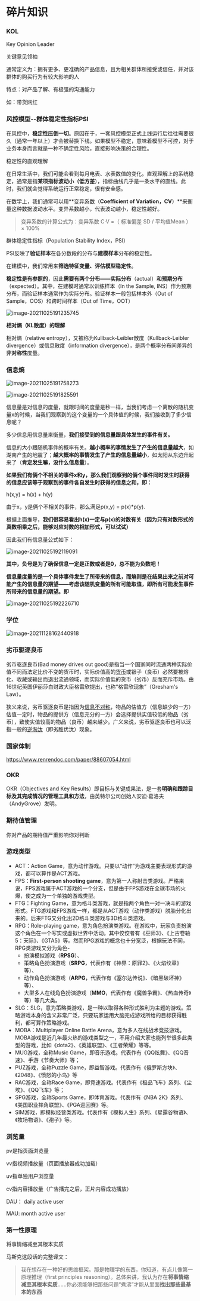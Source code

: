 # 碎片知识

### KOL

Key Opinion Leader

关键意见领袖

通常定义为：拥有更多、更准确的产品信息，且为相关群体所接受或信任，并对该群体的购买行为有较大影响的人

特点：对产品了解、有极强的沟通能力

如：带货网红

### 风控模型--群体稳定性指标PSI

在风控中，**稳定性压倒一切**。原因在于，一套风控模型正式上线运行后往往需要很久（通常一年以上）才会被替换下线。如果模型不稳定，意味着模型不可控，对于业务本身而言就是一种不确定性风险，直接影响决策的合理性。



稳定性的直观理解

在日常生活中，我们可能会看到每月电表、水表数值的变化。直观理解上的系统稳定，通常是指**某项指标波动小（低方差**），指标曲线几乎是一条水平的直线。此时，我们就会觉得系统运行正常稳定，很有安全感。

在数学上，我们通常可以用**变异系数（**Coefficient of Variation，CV**）**来衡量这种数据波动水平。变异系数越小，代表波动越小，稳定性越好。

> 变异系数的计算公式为：变异系数 C·V =（ 标准偏差 SD / 平均值Mean ）× 100%



群体稳定性指标（Population Stability Index，PSI）

PSI反映了**验证样本**在各分数段的分布与**建模样本**分布的稳定性。

在建模中，我们常用来**筛选特征变量、评估模型稳定性**。



**稳定性是有参照的**，因此**需要有两个分布——实际分布**（actual）**和预期分布**（expected）。其中，在建模时通常以训练样本（In the Sample, INS）作为预期分布，而验证样本通常作为实际分布。验证样本一般包括样本外（Out of Sample，OOS）和跨时间样本（Out of Time，OOT）

![image-20211025191235745](_images/碎片知识.assets/image-20211025191235745.png)



**相对熵（KL散度）的理解**

相对熵（relative entropy），又被称为Kullback-Leibler散度（Kullback-Leibler divergence）或信息散度（information divergence），是两个概率分布间差异的**非对称性**度量。



### 信息熵

![image-20211025191758273](_images/碎片知识.assets/image-20211025191758273.png)

![image-20211025191825591](_images/碎片知识.assets/image-20211025191825591.png)

信息量是对信息的度量，就跟时间的度量是秒一样，当我们考虑一个离散的随机变量x的时候，当我们观察到的这个变量的一个具体值的时候，我们接收到了多少信息呢？

多少信息用信息量来衡量，**我们接受到的信息量跟具体发生的事件有关。**

信息的大小跟随机事件的概率有关。**越小概率的事情发生了产生的信息量越大**，如湖南产生的地震了；**越大概率的事情发生了产生的信息量越小**，如太阳从东边升起来了（**肯定发生嘛，没什么信息量**）。



**如果我们有俩个不相关的事件x和y，那么我们观察到的俩个事件同时发生时获得的信息应该等于观察到的事件各自发生时获得的信息之和，即：**

h(x,y) = h(x) + h(y)

由于x，y是俩个不相关的事件，那么满足p(x,y) = p(x)*p(y).

根据上面推导，**我们很容易看出h(x)一定与p(x)的对数有关（因为只有对数形式的真数相乘之后，能够对应对数的相加形式，可以试试）**

因此我们有信息量公式如下：

![image-20211025192119091](_images/碎片知识.assets/image-20211025192119091.png)

**其中，负号是为了确保信息一定是正数或者是0，总不能为负数吧！**

**信息量度量的是一个具体事件发生了所带来的信息，而熵则是在结果出来之前对可能产生的信息量的期望——考虑该随机变量的所有可能取值，即所有可能发生事件所带来的信息量的期望。即**

![image-20211025192226710](_images/碎片知识.assets/image-20211025192226710.png)







### 学位

![image-20211128162440918](_images/碎片知识.assets/image-20211128162440918.png)

### 劣币驱逐良币

劣币驱逐良币(Bad money drives out good)是指当一个国家同时流通两种实际价值不同而法定比价不变的货币时，实际价值高的[货币](https://baike.baidu.com/item/货币/85299)或银子（良币）必然要被熔化、收藏或输出而退出流通领域，而实际价值低的货币（劣币）反而充斥市场。由16世纪英国伊丽莎白财政大臣格雷欣提出，也称“格雷欣现象”（Gresham's Law）。

狭义来说，劣币驱逐良币是指因为[信息不对称](https://baike.baidu.com/item/信息不对称/759797)，物品的估值方（信息缺少的一方）估值一定时，物品的提供方（信息充分的一方）会选择提供实值较低的物品（劣币），致使实值较高的物品（良币）越来越少。广义来说，劣币驱逐良币也可以泛指一般的[逆淘汰](https://baike.baidu.com/item/逆淘汰/7449530)（即劣胜优汰）现象。



### 国家体制

https://www.renrendoc.com/paper/88607054.html



### OKR

OKR（Objectives and Key Results）即目标与关键成果法，是一套**明确和跟踪目标及其完成情况的管理工具和方法**，由英特尔公司创始人安迪·葛洛夫（AndyGrove）发明。



### 期待值管理

你对产品的期待值严重影响你对判断



### 游戏类型

- ACT：Action Game，意为动作游戏。只要以“动作”为游戏主要表现形式的游戏，都可以算作是ACT游戏。
- FPS：**First-person shooting game**，意为第一人称射击类游戏。严格来说，FPS游戏属于ACT游戏的一个分支，但是由于FPS游戏在全球市场的火爆，使之成为一个单独的游戏类型。
- FTG：Fighting Game，意为格斗类游戏，就是指两个角色一对一决斗的游戏形式。FTG游戏和FPS游戏一样，都是从ACT游戏（动作类游戏）脱胎分化出来的。后来FTG又分化出2D格斗类游戏与3D格斗类游戏。
- RPG：Role-playing game，意为角色扮演类游戏。在游戏中，玩家负责扮演这个角色在一个写实或虚拟世界中活动。其中佼佼者有《巫师3》、《上古卷轴5：天际》、《GTA5》等。然而RPG游戏的概念也十分宽泛，根据玩法不同，RPG类游戏又分为角色- 
  - 扮演模拟游戏（**RPSG**）、
  - 策略角色扮演游戏（**SRPG**，代表作有《神界：原罪2》、《火焰纹章》等）、
  - 动作角色扮演游戏（**ARPG**，代表作有《塞尔达传说》、《暗黑破坏神》等）、
  - 大型多人在线角色扮演游戏（**MMO**，代表作有《魔兽争霸》、《热血传奇》等）等几大类。
- SLG：SLG，意为策略类游戏，是一种以取得各种形式胜利为主题的游戏。策略游戏本身的含义非常广泛，只要玩家运用大脑完成游戏所给的目标获得胜利，都可算作策略游戏。
- MOBA：Multiplayer Online Battle Arena，意为多人在线战术竞技游戏。MOBA游戏是近几年最火热的游戏类型之一，不用介绍大家也能列举很多此类型的游戏，比如《dota2》、《英雄联盟》、《王者荣耀》等等。
- MUG游戏，全称Music Game，即音乐游戏。代表作有《QQ炫舞》、《QQ音速》、手游《节奏大师》等；
- PUZ游戏，全称Puzzle Game，即益智游戏。代表作有《俄罗斯方块》、《2048》、《愤怒的小鸟》等
- RAC游戏，全称Race Game，即竞速游戏。代表作有《极品飞车》系列、《尘埃》、《QQ飞车》等；
- SPG游戏，全称Sports Game，即体育游戏。代表作有《NBA 2K》系列、《美国职业摔角联盟》、《PGA巡回赛》等。
- SIM游戏，即模拟经营类游戏。代表作有《模拟人生》系列、《星露谷物语》、《牧场物语》、《孢子》等。



### 浏览量

pv是指页面浏览量

vv指视频播放量（页面播放器成功加载）

uv指单独用户浏览量

cv指内容播放量（广告播完之后，正片内容成功播放）



DAU： daily active user

MAU:  month active user



### 第一性原理

将事情缩减至其根本实质

马斯克这段话的完整译文：

> 我在想存在一种好的思维框架。那是物理学的东西，你知道，有点儿像第一原理推理（first principles reasoning）。总体来讲，我认为存在**将事情缩减至其根本实质**……你必须能够把那些问题“煮沸”才能从里面**找出那些最基本的东西**



